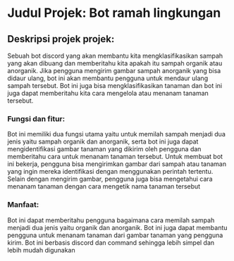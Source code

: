 # Judul Projek: Bot ramah lingkungan

## Deskripsi projek projek:
Sebuah bot discord yang akan membantu kita mengklasifikasikan sampah yang akan dibuang dan memberitahu kita apakah itu sampah organik atau anorganik. Jika pengguna mengirim gambar sampah anorganik yang bisa didaur ulang, bot ini akan membantu pengguna untuk mendaur ulang sampah tersebut. Bot ini juga bisa mengklasifikasikan tanaman dan bot ini juga dapat memberitahu kita cara mengelola atau menanam tanaman tersebut.

### Fungsi dan fitur:
Bot ini memiliki dua fungsi utama yaitu untuk memilah sampah menjadi dua jenis yaitu sampah organik dan anorganik, serta bot ini juga dapat mengidentifikasi gambar tanaman yang dikirim oleh pengguna dan memberitahu cara untuk menanam tanaman tersebut.
Untuk membuat bot ini bekerja, pengguna bisa mengirimkan gambar dari sampah atau tanaman yang ingin mereka identifikasi dengan menggunakan perintah tertentu.
Selain dengan mengirim gambar, pengguna juga bisa mengetahui cara menanam tanaman dengan cara mengetik nama tanaman tersebut

### Manfaat:
Bot ini dapat memberitahu pengguna bagaimana cara memilah sampah menjadi dua jenis yaitu organik dan anorganik.
Bot ini juga dapat membantu pengguna untuk menanam tanaman dari gambar tanaman yang pengguna kirim.
Bot ini berbasis discord dan command sehingga lebih simpel dan lebih mudah digunakan
